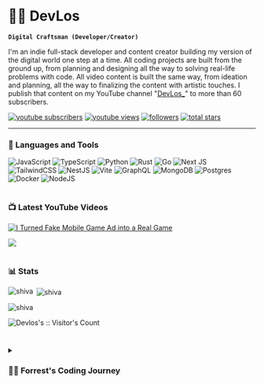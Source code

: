 # 🏄‍♂️ DevLos

**`Digital Craftsman (Developer/Creator)`**

I'm an indie full-stack developer and content creator building my version of the digital world one step at a time. All coding projects are built from the ground up, from planning and designing all the way to solving real-life problems with code. All video content is built the same way, from ideation and planning, all the way to finalizing the content with artistic touches. I publish that content on my YouTube channel "[DevLos_][youtube]" to more than 60 subscribers.

   <p align="left">
      <a href="https://www.youtube.com/@DevLos_?sub_confirmation=1">
         <img alt="youtube subscribers" title="Subscribe to my YouTube channel" src="https://custom-icon-badges.demolab.com/youtube/channel/subscribers/UCiL037nbqWL9Fib03HxZAmQ?color=%23E05D44&label=SUBSCRIBE&logo=video&logoColor=white&style=for-the-badge&labelColor=CE4630"/></a> 
      <a href="https://www.youtube.com/@DevLos_?sub_confirmation=1">
         <img alt="youtube views" title="YouTube views" src="https://custom-icon-badges.demolab.com/youtube/channel/views/UCiL037nbqWL9Fib03HxZAmQ?color=%23E1AD0E&logo=eye&logoColor=white&style=for-the-badge&labelColor=C79600"/></a> 
      <a href="https://github.com/Fdevvlos?tab=followers">
         <img alt="followers" title="Follow me on Github" src="https://custom-icon-badges.demolab.com/github/followers/devvlos?color=236ad3&labelColor=1155ba&style=for-the-badge&logo=person-add&label=Follow&logoColor=white"/></a>
      <a href="https://github.com/devvlos?tab=repositories&sort=stargazers">
         <img alt="total stars" title="Total stars on GitHub" src="https://custom-icon-badges.demolab.com/github/stars/devvlos?color=55960c&style=for-the-badge&labelColor=488207&logo=star"/></a>
   </p>

---

### 🧰 Languages and Tools

![JavaScript](https://img.shields.io/badge/javascript-%23323330.svg?style=for-the-badge&logo=javascript&logoColor=%23F7DF1E) 
![TypeScript](https://img.shields.io/badge/typescript-%23007ACC.svg?style=for-the-badge&logo=typescript&logoColor=white) 
![Python](https://img.shields.io/badge/python-3670A0?style=for-the-badge&logo=python&logoColor=ffdd54) 
![Rust](https://img.shields.io/badge/rust-%23000000.svg?style=for-the-badge&logo=rust&logoColor=white) 
![Go](https://img.shields.io/badge/go-%2300ADD8.svg?style=for-the-badge&logo=go&logoColor=white) 
![Next JS](https://img.shields.io/badge/Next-black?style=for-the-badge&logo=next.js&logoColor=white)
![TailwindCSS](https://img.shields.io/badge/tailwindcss-%2338B2AC.svg?style=for-the-badge&logo=tailwind-css&logoColor=white)
![NestJS](https://img.shields.io/badge/nestjs-%23E0234E.svg?style=for-the-badge&logo=nestjs&logoColor=white)
![Vite](https://img.shields.io/badge/vite-%23646CFF.svg?style=for-the-badge&logo=vite&logoColor=white) 
![GraphQL](https://img.shields.io/badge/-GraphQL-E10098?style=for-the-badge&logo=graphql&logoColor=white) 
![MongoDB](https://img.shields.io/badge/MongoDB-%234ea94b.svg?style=for-the-badge&logo=mongodb&logoColor=white)
![Postgres](https://img.shields.io/badge/postgres-%23316192.svg?style=for-the-badge&logo=postgresql&logoColor=white) 
![Docker](https://img.shields.io/badge/docker-%230db7ed.svg?style=for-the-badge&logo=docker&logoColor=white)
![NodeJS](https://img.shields.io/badge/node.js-6DA55F?style=for-the-badge&logo=node.js&logoColor=white)
<br />


#

### 📺 Latest YouTube Videos

<!-- BEGIN YOUTUBE-CARDS -->
[![I Turned Fake Mobile Game Ad into a Real Game](https://ytcards.demolab.com/?id=qIA2Zk35bts&title=I%20Turned%20Fake%20Mobile%20Game%20Ad%20into%20a%20Real%20Game%20|%20Game%20Devlog%20Hindi&lang=en&timestamp=1706038911&background_color=%230d1117&title_color=%23ffffff&stats_color=%23dedede&max_title_lines=1&width=250&border_radius=5&duration=457 "I Turned Fake Mobile Game Ad into a Real Game | Game Devlog Hindi")](https://youtu.be/qIA2Zk35bts?si=WnPd64gB4YINSCYr)

<!-- END YOUTUBE-CARDS -->
[<img src="https://custom-icon-badges.demolab.com/badge/-Subscribe%20For%20More-red?style=for-the-badge&logo=video&logoColor=white"/>](https://www.youtube.com/@DevLos_?sub_confirmation=1)

#

### 📊 Stats

<p><img align="left" src="https://github-readme-stats.vercel.app/api/top-langs?username=devvlos&show_icons=true&locale=en&layout=compact&theme=midnight-purple" alt="shiva" </p>

<p>&nbsp;<img align="center" src="https://github-readme-stats.vercel.app/api?username=devvlos&show_icons=true&locale=en&theme=midnight-purple" alt="shiva" /></p>

<p><img align="center" src="https://github-readme-streak-stats.herokuapp.com/?user=devvlos&theme=midnight-purple" alt="shiva" /></p>
</details>
<img src="https://profile-counter.glitch.me/devvlos/count.svg" alt="Devlos's :: Visitor's Count" />



#

<details>
 <summary><h3>👨‍💻 Forrest's Coding Journey</h3></summary>
   I started my coding journey as a naive computer science student with a passion to learn everything I could about this programming world - code, unix, linux, theory. And all the while, teaching myself iOS development with a dream to build my own app, but that soon got overshadowed by my desire to excel in Java. A desire that landed me a full-stack software engineering job upon graduation. However, I had another desire I had been pursuing throughout this time - YouTube content creation. I eventually ended up quitting my software engineering job to pursue YouTube full-time, and that has been my focus ever since. But there's something that's always bothered me about my journey - abandoning my dream of building my own app to pursue the safe route, a job. Now I've already taken the leap away from that safety net into this uncomfortable, unexplored world that it being a creator. And it worked out, but again, it became comfortable. It's easier to create a video than go out on a ledge and build my own product. I do have to eat, at the end of the day, but I think it's time. It's time to get uncomfortable again. I have a burning desire to get back on the horse, and fulfill that dream younger me had of building my own app, my own product. And in order to do that, I'll be implmementing a few measures to streamline my YouTube content to focus more time on fulfilling that dream - a dream that I'll be ready to tackle in 2023 due to the measure I'm putting in place now until the end of 2022. Don't wait up, because I'm coming.

[website]: https://fkcodes.com
[youtube]: https://youtube.com/fknight

